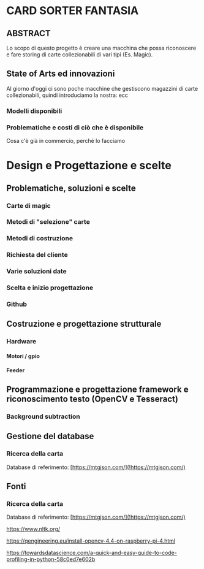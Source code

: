 # CARD SORTER FANTASIA

## ABSTRACT
Lo scopo di questo progetto è creare una macchina che possa riconoscere e fare storing di carte collezionabili di vari tipi (Es. Magic).

## State of Arts ed innovazioni
Al giorno d'oggi ci sono poche macchine che gestiscono magazzini di carte collezionabili, quindi introduciamo la nostra: ecc
### Modelli disponibili
<!-- Roca sorte e altri nostri competitori -->
### Problematiche e costi di ciò che è disponibile
<!-- la descrizione di cosa manchi alla Roca sorter -->
Cosa c'è già in commercio, perché lo facciamo




# Design e Progettazione e scelte

<!-- INIZIO RIASSUNTO -->
## Problematiche, soluzioni e scelte
<!--Piccolo rimando del perché la roca sorter e' brutta-->

### Carte di magic
<!-- Studio delle caratteristiche della carta -->

### Metodi di "selezione" carte
<!-- Vari tipi di recupero carta / miglior modo per non danneggiarla -->

### Metodi di costruzione
<!-- Stampante 3D e/o costruzione in casa col carton -->


### Richiesta del cliente
<!-- WARNING : da capire -->
<!-- Come m'è venuta in mente quest'idea -->

### Varie soluzioni date
<!-- le tre scelte a Davide -->
<!-- Ventose,
     IBM,
     Quello che facciamo adesso (a piloni / puo' essere modificato a IBM)
-->



### Scelta e inizio progettazione
<!-- Come abbiamo iniziato e cosa abbiamo pensato/scartato -->
### Github

<!-- FINE RIASSUNTO-->



## Costruzione e progettazione strutturale
<!--Piu' nello specifico le bestemmie della vera e propria progettazione -->

### Hardware
<!--Scelta del progessore e progettazione -->
#### Motori / gpio

#### Feeder

## Programmazione e progettazione framework e riconoscimento testo (OpenCV e Tesseract)
<!-- Cos'e' e come minchia funziona -->


### Background subtraction


## Gestione del database
<!-- WARNING: guarda il codice del Guglie -->

### Ricerca della carta
Database di referimento: [https://mtgjson.com/](!https://mtgjson.com/)





## Fonti

### Ricerca della carta
Database di referimento: [https://mtgjson.com/](!https://mtgjson.com/)


https://www.nltk.org/

https://qengineering.eu/install-opencv-4.4-on-raspberry-pi-4.html


https://towardsdatascience.com/a-quick-and-easy-guide-to-code-profiling-in-python-58c0ed7e602b
